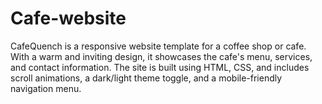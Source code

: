 # Cafe-website
CafeQuench is a responsive website template for a coffee shop or cafe. With a warm and inviting design, it showcases the cafe's menu, services, and contact information. The site is built using HTML, CSS, and includes scroll animations, a dark/light theme toggle, and a mobile-friendly navigation menu.
